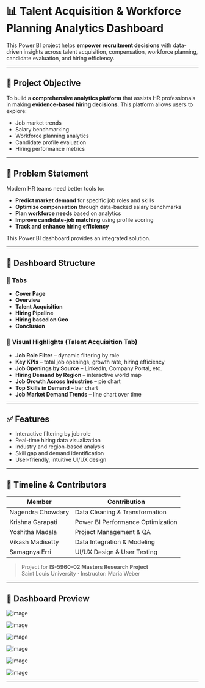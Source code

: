 # 📊 Talent Acquisition & Workforce Planning Analytics Dashboard

This Power BI project helps **empower recruitment decisions** with data-driven insights across talent acquisition, compensation, workforce planning, candidate evaluation, and hiring efficiency.

---

## 🚀 Project Objective

To build a **comprehensive analytics platform** that assists HR professionals in making **evidence-based hiring decisions**. This platform allows users to explore:

- Job market trends
- Salary benchmarking
- Workforce planning analytics
- Candidate profile evaluation
- Hiring performance metrics

---

## 🧠 Problem Statement

Modern HR teams need better tools to:
- **Predict market demand** for specific job roles and skills
- **Optimize compensation** through data-backed salary benchmarks
- **Plan workforce needs** based on analytics
- **Improve candidate-job matching** using profile scoring
- **Track and enhance hiring efficiency**

This Power BI dashboard provides an integrated solution.

---

## 📁 Dashboard Structure

### 🔹 Tabs
- **Cover Page**
- **Overview**
- **Talent Acquisition**
- **Hiring Pipeline**
- **Hiring based on Geo**
- **Conclusion**


### 🔹 Visual Highlights (Talent Acquisition Tab)
- **Job Role Filter** – dynamic filtering by role
- **Key KPIs** – total job openings, growth rate, hiring efficiency
- **Job Openings by Source** – LinkedIn, Company Portal, etc.
- **Hiring Demand by Region** – interactive world map
- **Job Growth Across Industries** – pie chart
- **Top Skills in Demand** – bar chart
- **Job Market Demand Trends** – line chart over time

---

## ✅ Features

- Interactive filtering by job role
- Real-time hiring data visualization
- Industry and region-based analysis
- Skill gap and demand identification
- User-friendly, intuitive UI/UX design

---

## 📅 Timeline & Contributors

| Member               | Contribution                                     |
|----------------------|--------------------------------------------------|
| Nagendra Chowdary    | Data Cleaning & Transformation                  |
| Krishna Garapati     | Power BI Performance Optimization               |
| Yoshitha Madala      | Project Management & QA                         |
| Vikash Madisetty     | Data Integration & Modeling                     |
| Samagnya Erri        | UI/UX Design & User Testing                     |

> Project for **IS-5960-02 Masters Research Project**  
> Saint Louis University · Instructor: Maria Weber

---

## 📸 Dashboard Preview

![image](https://github.com/user-attachments/assets/bbd46057-f4c3-45fa-b03f-aec75c010a15)

![image](https://github.com/user-attachments/assets/8f3d2148-a97b-411d-884f-77d88794cc24)

![image](https://github.com/user-attachments/assets/63efc49b-2166-41bd-8706-9cb996a5dadc)

![image](https://github.com/user-attachments/assets/fbb8624f-40e0-4faf-86a6-9bd0cd8d2d04)

![image](https://github.com/user-attachments/assets/ab3c5fe3-0e91-4bd3-b810-eb73d478018)

![image](https://github.com/user-attachments/assets/66bb3dea-6d1e-4386-80bc-faf8b3c3f971)







---


